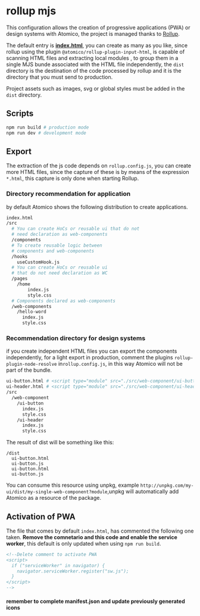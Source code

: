 # rollup mjs

This configuration allows the creation of progressive applications (PWA) or design systems with Atomico, the project is managed thanks to [Rollup](https://rollupjs.org/).

The default entry is [**index.html**](./index.html), you can create as many as you like, since rollup using the plugin `@atomico/rollup-plugin-input-html`, is capable of scanning HTML files and extracting local modules , to group them in a single MJS bunde associated with the HTML file independently, the `dist` directory is the destination of the code processed by rollup and it is the directory that you must send to production.

Project assets such as images, svg or global styles must be added in the `dist` directory.

## Scripts

```bash
npm run build # production mode
npm run dev # development mode
```

## Export

The extraction of the js code depends on `rollup.config.js`, you can create more HTML files, since the capture of these is by means of the expression `*.html`, this capture is only done when starting Rollup.

### Directory recommendation for application

by default Atomico shows the following distribution to create applications.

```bash
index.html
/src
  # You can create HoCs or reusable ui that do not
  # need declaration as web-components
  /components
  # To create reusable logic between
  # components and web-components
  /hooks
    useCustomHook.js
  # You can create HoCs or reusable ui
  # that do not need declaration as WC
  /pages
  	/home
  		index.js
  		style.css
  # Components declared as web-components
  /web-components
    /hello-word
      index.js
      style.css
```

### Recommendation directory for design systems

if you create independent HTML files you can export the components independently, for a light export in production, comment the plugins `rollup-plugin-node-resolve` in`rollup.config.js`, in this way Atomico will not be part of the bundle.

```bash
ui-button.html # <script type="module" src="./src/web-component/ui-button">
ui-header.html # <script type="module" src="./src/web-component/ui-header">
/src
  /web-component
    /ui-button
      index.js
      style.css
    /ui-header
      index.js
      style.css
```

The result of dist will be something like this:

```
/dist
  ui-button.html
  ui-button.js
  ui-button.html
  ui-button.js
```

You can consume this resource using unpkg, example `http://unpkg.com/my-ui/dist/my-single-web-component?module`,unpkg will automatically add Atomico as a resource of the package.

## Activation of PWA

The file that comes by default `index.html`, has commented the following one taken. **Remove the comnetario and this code and enable the service worker**, this default is only updated when using `npm run build`.

```html
<!--Delete comment to activate PWA
<script>
  if ("serviceWorker" in navigator) {
    navigator.serviceWorker.register("sw.js");
  }
</script>
-->
```

#### remember to complete manifest.json and update previously generated icons

